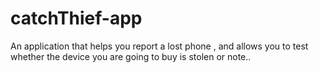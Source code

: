 # catchThief-app
An application that helps you report a lost phone , and allows you to test whether the device you are going to buy is stolen or note..
